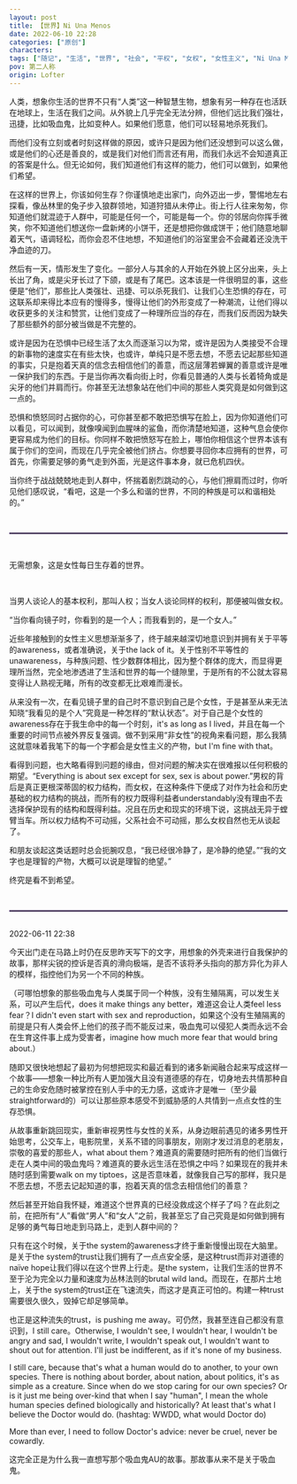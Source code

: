 ```yaml
---
layout: post
title: 【世界】Ni Una Menos
date: 2022-06-10 22:28
categories: ["原创"]
characters: 
tags: ["随记", "生活", "世界", "社会", "平权", "女权", "女性主义", "Ni Una Menos"]
pov: 第二人称
origin: Lofter
---
```


人类，想象你生活的世界不只有“人类”这一种智慧生物，想象有另一种存在也活跃在地球上，生活在我们之间。从外貌上几乎完全无法分辨，但他们远比我们强壮，迅捷，比如吸血鬼，比如变种人。如果他们愿意，他们可以轻易地杀死我们。

而他们没有立刻或者时刻这样做的原因，或许只是因为他们还没想到可以这么做，或是他们的心还是善良的，或是我们对他们而言还有用，而我们永远不会知道真正的答案是什么。但无论如何，我们知道他们有这样的能力，他们可以做到，如果他们希望。

在这样的世界上，你该如何生存？你谨慎地走出家门，向外迈出一步，警惕地左右探看，像丛林里的兔子步入狼群领地，知道狩猎从未停止。街上行人往来匆匆，你知道他们就混迹于人群中，可能是任何一个，可能是每一个。你的邻居向你挥手微笑，你不知道他们想送你一盘新烤的小饼干，还是想把你做成饼干；他们随意地聊着天气，语调轻松，而你会忍不住地想，不知道他们的浴室里会不会藏着还没洗干净血迹的刀。

然后有一天，情形发生了变化。一部分人与其余的人开始在外貌上区分出来，头上长出了角，或是尖牙长过了下颌，或是有了尾巴。这本该是一件很明显的事，这些便是“他们”，那些比人类强壮、迅捷、可以杀死我们、让我们心生恐惧的存在，可这联系却来得比本应有的慢得多，慢得让他们的外形变成了一种潮流，让他们得以收获更多的关注和赞赏，让他们变成了一种理所应当的存在，而我们反而因为缺失了那些额外的部分被当做是不完整的。

或许是因为在恐惧中已经生活了太久而逐渐习以为常，或许是因为人类接受不合理的新事物的速度实在有些太快，也或许，单纯只是不愿去想，不愿去记起那些知道的事实，只是抱着天真的信念去相信他们的善意，而这层薄若蝉翼的善意或许是唯一保护我们的东西。于是当你再次看向街上时，你看见普通的人类与长着犄角或是尖牙的他们并肩而行。你甚至无法想象站在他们中间的那些人类究竟是如何做到这一点的。

恐惧和愤怒同时占据你的心，可你甚至都不敢把恐惧写在脸上，因为你知道他们可以看见，可以闻到，就像嗅闻到血腥味的鲨鱼，而你清楚地知道，这种气息会使你更容易成为他们的目标。你同样不敢把愤怒写在脸上，哪怕你相信这个世界本该有属于你们的空间，而现在几乎完全被他们挤占。你想要寻回你本应拥有的世界，可首先，你需要足够的勇气走到外面，光是这件事本身，就已危机四伏。

当你终于战战兢兢地走到人群中，怀揣着剧烈跳动的心，与他们擦肩而过时，你听见他们感叹说，“看吧，这是一个多么和谐的世界，不同的种族是可以和谐相处的。”

<br>
<hr style="border: 1.5px solid; color: #36165a; opacity: 0.8;">
<br>

无需想象，这是女性每日生存着的世界。

<br>

当男人谈论人的基本权利，那叫人权；当女人谈论同样的权利，那便被叫做女权。

“当你看向镜子时，你看到的是一个人；而我看到的，是一个女人。”

近些年接触到的女性主义思想渐渐多了，终于越来越深切地意识到并拥有关于平等的awareness，或者准确说，关于the lack of it。关于性别不平等性的unawareness，与种族问题、性少数群体相比，因为整个群体的庞大，而显得更理所当然，完全地渗透进了生活和世界的每一个缝隙里，于是所有的不公就太容易变得让人熟视无睹，所有的改变都无比艰难而漫长。

从来没有一次，在看见镜子里的自己时不意识到自己是个女性，于是甚至从来无法知晓“我看见的是个人”究竟是一种怎样的“默认状态”。对于自己是个女性的awareness存在于我生命中的每一个时刻，it's as long as I lived，并且在每一个重要的时间节点被外界反复强调。做不到采用“非女性”的视角来看问题，那么我猜这就意味着我笔下的每一个字都会是女性主义的产物，but I'm fine with that。

看得到问题，也大略看得到问题的缘由，但对问题的解决实在很难报以任何积极的期望。“Everything is about sex except for sex, sex is about power.”男权的背后是真正更根深蒂固的权力结构，而女权，在这种条件下便成了对作为社会和历史基础的权力结构的挑战，而所有的权力既得利益者understandably没有理由不去选择保护现有的结构和既得利益。况且在历史和现实的环境下说，这挑战无异于螳臂当车。所以权力结构不可动摇，父系社会不可动摇，那么女权自然也无从谈起了。

和朋友谈起这类话题时总会扼腕叹息，“我已经很冷静了，是冷静的绝望。”“我的文字也是理智的产物，大概可以说是理智的绝望。”

终究是看不到希望。

<br>
<hr style="border: 1.5px solid; color: #36165a; opacity: 0.8;">
<br>
2022-06-11 22:38

今天出门走在马路上时仍在反思昨天写下的文字，用想象的外壳来进行自我保护的故事，那样尖锐的控诉是否真的滑向极端，是否不该将矛头指向的那方异化为非人的模样，指控他们为另一个不同的种族。

（可哪怕想象的那些吸血鬼与人类属于同一个种族，没有生殖隔离，可以发生关系，可以产生后代，does it make things any better，难道这会让人类feel less fear？I didn't even start with sex and reproduction，如果这个没有生殖隔离的前提是只有人类会怀上他们的孩子而不能反过来，吸血鬼可以侵犯人类而永远不会在生育这件事上成为受害者，imagine how much more fear that would bring about.）

随即又很快地想起了最初为何想把现实和最近看到的诸多新闻融合起来写成这样一个故事——想象一种比所有人更加强大且没有道德感的存在，切身地去共情那种自己的生命安危随时被掌控在别人手中的无力感，这或许才是唯一（至少最straightforward的）可以让那些原本感受不到威胁感的人共情到一点点女性的生存恐惧。

从故事重新跳回现实，重新审视男性与女性的关系，从身边眼前遇见的诸多男性开始思考，公交车上，电影院里，关系不错的同事朋友，刚刚才发过消息的老朋友，崇敬的喜爱的那些人，what about them？难道真的需要随时把所有的他们当做行走在人类中间的吸血鬼吗？难道真的要永远生活在恐惧之中吗？如果现在的我并未随时感到需要walk on my tiptoes，这是否意味着，就像我自己写的那样，我只是不愿去想，不愿去记起知道的事，抱着天真的信念去相信他们的善意？

然后甚至开始自我怀疑，难道这个世界真的已经没救成这个样子了吗？在此刻之前，在把所有“人”看做“男人”和“女人”之前，我甚至忘了自己究竟是如何做到拥有足够的勇气每日地走到马路上，走到人群中间的？

只有在这个时候，关于the system的awareness才终于重新慢慢出现在大脑里。是关于the system的trust让我们拥有了一点点安全感，是这种trust而非对道德的naïve hope让我们得以在这个世界上行走。是the system，让我们生活的世界不至于沦为完全以力量和速度为丛林法则的brutal wild land。而现在，在那片土地上，关于the system的trust正在飞速流失，而这才是真正可怕的。构建一种trust需要很久很久，毁掉它却足够简单。

也正是这种流失的trust，is pushing me away。可仍然，我甚至连自己都没有意识到，I still care。Otherwise, I wouldn't see, I wouldn't hear, I wouldn't be angry and sad, I wouldn't write, I wouldn't speak out, I wouldn't want to shout out for attention. I'll just be indifferent, as if it's none of my business.

I still care, because that's what a human would do to another, to your own species. There is nothing about border, about nation, about politics, it's as simple as a creature. Since when do we stop caring for our own species? Or is it just me being over-kind that when I say "human", I mean the whole human species defined biologically and historically? At least that's what I believe the Doctor would do. (hashtag: WWDD, what would Doctor do)

More than ever, I need to follow Doctor's advice: never be cruel, never be cowardly.

这完全正是为什么我一直想写那个吸血鬼AU的故事。那故事从来不是关于吸血鬼。

